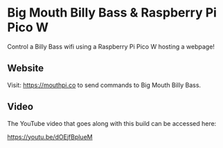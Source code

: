 # Big Mouth Billy Bass & Raspberry Pi Pico W
Control a Billy Bass wifi using a Raspberry Pi Pico W hosting a webpage!

## Website
Visit: 
<https://mouthpi.co> to send commands to Big Mouth Billy Bass.

## Video
The YouTube video that goes along with this build can be accessed here:

<https://youtu.be/dOEjfBplueM>
